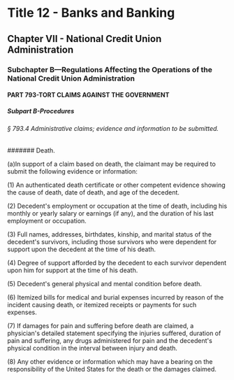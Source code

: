
# Title 12 - Banks and Banking
## Chapter VII - National Credit Union Administration
### Subchapter B—Regulations Affecting the Operations of the National Credit Union Administration
#### PART 793-TORT CLAIMS AGAINST THE GOVERNMENT
##### Subpart B-Procedures
###### § 793.4 Administrative claims; evidence and information to be submitted.
####### Death.

(a)In support of a claim based on death, the claimant may be required to submit the following evidence or information:

(1) An authenticated death certificate or other competent evidence showing the cause of death, date of death, and age of the decedent.

(2) Decedent's employment or occupation at the time of death, including his monthly or yearly salary or earnings (if any), and the duration of his last employment or occupation.

(3) Full names, addresses, birthdates, kinship, and marital status of the decedent's survivors, including those survivors who were dependent for support upon the decedent at the time of his death.

(4) Degree of support afforded by the decedent to each survivor dependent upon him for support at the time of his death.

(5) Decedent's general physical and mental condition before death.

(6) Itemized bills for medical and burial expenses incurred by reason of the incident causing death, or itemized receipts or payments for such expenses.

(7) If damages for pain and suffering before death are claimed, a physician's detailed statement specifying the injuries suffered, duration of pain and suffering, any drugs administered for pain and the decedent's physical condition in the interval between injury and death.

(8) Any other evidence or information which may have a bearing on the responsibility of the United States for the death or the damages claimed.
